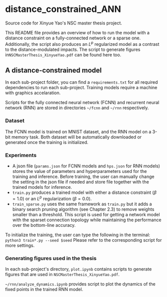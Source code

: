# distance_constrained_ANN

Source code for Xinyue Yao's NSC master thesis project.

This README file provides an overview of how to run the model with a distance
constraint on a fully-connected network or a sparse one. Additionally, the
script also produces an $L^p$ regularized model as a contrast to the
distance-modulated impacts. The script to generate figures
in`NSCMasterThesis_XinyueYao.pdf` can be found here too.

## A distance-constrained model
In each sub-project folder, you can find a `requirements.txt` for all
required dependencies to run each sub-project. Training models require a machine
with graphics accelaration. 

Scripts for the fully connected neural network (FCNN) and recurrent neural
network (RNN) are stored in directories `~/fcnn` and `~/rnn` respectively. 

### Dataset
The FCNN model is trained on MNIST dataset, and the RNN model on a 3-bit memory
task. Both dataset will be automatically downloaded or generated once the
training is initialized.

### Experiments 
* A json file (`params.json` for FCNN models and `hps.json` for RNN
  models) stores the value of parameters and hyperparameters used for the
  training and inference. Before training, the user can manually change the
  setting in the json file if needed and store file together with the trained
  models for inference.
* `train.py` produces a trained model with either a distance constraint
  ($\beta = 1.0$) or an $L^p$ regularization ($\beta = 0.0$). 
* `train_sparse.py` uses the same framework as `train.py` but it adds a
  binary search pruning algorithm (see Chapter 2.3) to remove weights smaller
  than a threshold. This script is used for getting a network model with the
  sparset connection topology while maintaining the performance over the
  bottom-line accuracy.

To initialize the training, the user can type the following in the terminal:
```python3 train*.py --seed $seed```
Please refer to the corresponding script for more settings. 

### Generating figures used in the thesis 
In each sub-project's directory, `plot.ipynb` contains scripts to generate
figures that are used in `NSCMasterThesis_XinyueYao.pdf`. 

`~/rnn/analyze_dynamics.ipynb` provides script to plot the dynamics of the fixed
points in the trained RNN model.
